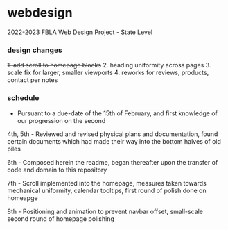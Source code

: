# webdesign
2022-2023 FBLA Web Design Project - State Level

### design changes

~~1. add scroll to homepage blocks~~
2. heading uniformity across pages
3. scale fix for larger, smaller viewports
4. reworks for reviews, products, contact per notes

### schedule 

- Pursuant to a due-date of the 15th of February, and first knowledge of our progression on the second

4th, 5th - Reviewed and revised physical plans and documentation, found certain documents which had made their way into the bottom halves of old piles

6th - Composed herein the readme, began thereafter upon the transfer of code and domain to this repository

7th - Scroll implemented into the homepage, measures taken towards mechanical uniformity, calendar tooltips, first round of polish done on homeapge

8th - Positioning and animation to prevent navbar offset, small-scale second round of homepage polishing

